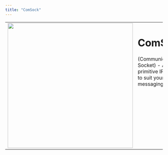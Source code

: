 ```yaml
---
title: "ComSock"
---
```


<table>
<tr>
<td>
<img src="/img/comsock_ss.png" width="400">
</td>
<td style="vertical-align: top">
<h1>ComSock</h1>
<p>(Communication Socket) - A primitive IRC client to suit your messaging needs</p>
</td>
</tr>
</table>